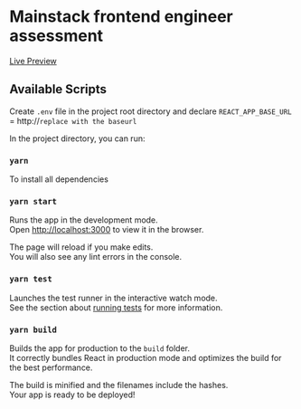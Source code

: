 # Mainstack frontend engineer assessment

[Live Preview](https://mainstack-rahman.web.app)

## Available Scripts

  
Create `.env` file in the project root directory and declare `REACT_APP_BASE_URL` = http://`replace with the baseurl`

In the project directory, you can run:

### `yarn`
To install all dependencies

### `yarn start`

Runs the app in the development mode.\
Open [http://localhost:3000](http://localhost:3000) to view it in the browser.

The page will reload if you make edits.\
You will also see any lint errors in the console.

### `yarn test`

Launches the test runner in the interactive watch mode.\
See the section about [running tests](https://facebook.github.io/create-react-app/docs/running-tests) for more information.

### `yarn build`

Builds the app for production to the `build` folder.\
It correctly bundles React in production mode and optimizes the build for the best performance.

The build is minified and the filenames include the hashes.\
Your app is ready to be deployed!



